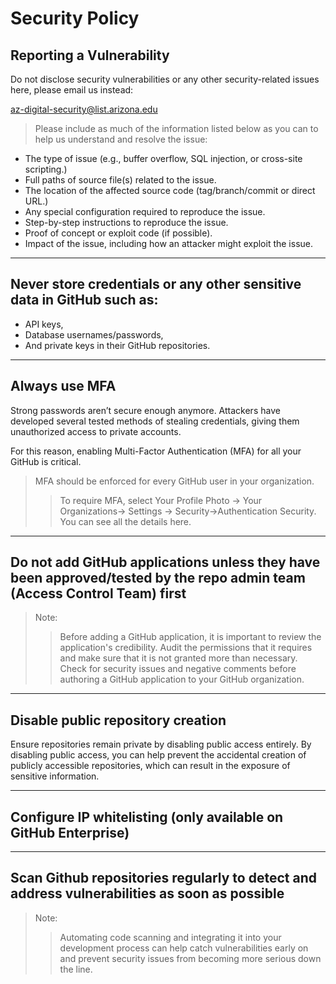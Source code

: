 # Security Policy

## Reporting a Vulnerability
Do not disclose security vulnerabilities or any other security-related issues here, please email us instead:

az-digital-security@list.arizona.edu

> Please include as much of the information listed below as you can to help us understand and resolve the issue:

* The type of issue (e.g., buffer overflow, SQL injection, or cross-site scripting.)
* Full paths of source file(s) related to the issue.
* The location of the affected source code (tag/branch/commit or direct URL.)
* Any special configuration required to reproduce the issue.
* Step-by-step instructions to reproduce the issue.
* Proof of concept or exploit code (if possible).
* Impact of the issue, including how an attacker might exploit the issue.

- - - -

## Never store credentials or any other sensitive data in GitHub such as:
* API keys, 
* Database usernames/passwords, 
* And private keys in their GitHub repositories.
  
- - - -

## Always use MFA
Strong passwords aren’t secure enough anymore. Attackers have developed several tested methods of stealing credentials, giving them unauthorized access to private accounts.

For this reason, enabling Multi-Factor Authentication (MFA) for all your GitHub is critical.
> MFA should be enforced for every GitHub user in your organization.
>> To require MFA,  select Your Profile Photo → Your Organizations→ Settings → Security→Authentication Security. You can see all the details here.

- - - -

## Do not add GitHub applications unless they have been approved/tested by the repo admin team (Access Control Team) first
> Note: 
>> Before adding a GitHub application, it is important to review the application's credibility.
>> Audit the permissions that it requires and make sure that it is not granted more than necessary.
>> Check for security issues and negative comments before authoring a GitHub application to your GitHub organization.

- - - -

## Disable public repository creation
Ensure repositories remain private by disabling public access entirely. By disabling public access, you can help prevent the accidental creation of publicly accessible repositories, which can result in the exposure of sensitive information. 

- - - -

## Configure IP whitelisting (only available on GitHub Enterprise) 

- - - -

## Scan Github repositories regularly to detect and address vulnerabilities as soon as possible
> Note:
>> Automating code scanning and integrating it into your development process can help catch vulnerabilities early on and prevent security issues from becoming more serious down the line.
